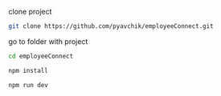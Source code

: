 clone project

```bash
git clone https://github.com/pyavchik/employeeConnect.git
```

go to folder with project

```bash
cd employeeConnect
```

```bash
npm install
```

```bash
npm run dev
```
